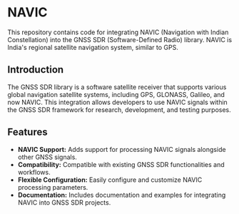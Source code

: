 # NAVIC

This repository contains code for integrating NAVIC (Navigation with Indian Constellation) into the GNSS SDR (Software-Defined Radio) library. NAVIC is India's regional satellite navigation system, similar to GPS.

## Introduction

The GNSS SDR library is a software satellite receiver that supports various global navigation satellite systems, including GPS, GLONASS, Galileo, and now NAVIC. This integration allows developers to use NAVIC signals within the GNSS SDR framework for research, development, and testing purposes.

## Features

- **NAVIC Support:** Adds support for processing NAVIC signals alongside other GNSS signals.
- **Compatibility:** Compatible with existing GNSS SDR functionalities and workflows.
- **Flexible Configuration:** Easily configure and customize NAVIC processing parameters.
- **Documentation:** Includes documentation and examples for integrating NAVIC into GNSS SDR projects.
